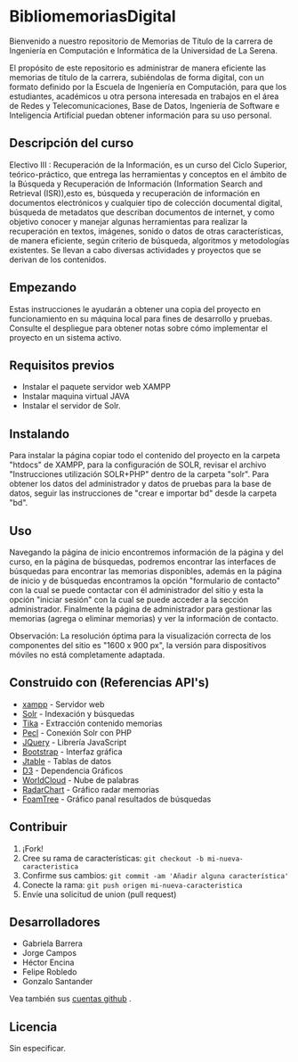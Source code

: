 # BibliomemoriasDigital

Bienvenido a nuestro repositorio de Memorias de Título de la carrera de Ingeniería en Computación e Informática de la Universidad de La Serena.

El propósito de este repositorio es administrar de manera eficiente las memorias de título de la carrera, subiéndolas de forma digital, con un formato definido por la Escuela de Ingeniería en Computación, para que los estudiantes, académicos u otra persona interesada en trabajos en el área de Redes y Telecomunicaciones, Base de Datos, Ingeniería de Software e Inteligencia Artificial puedan obtener información para su uso personal.

## Descripción del curso

Electivo III : Recuperación de la Información, es un curso del Ciclo Superior, teórico-práctico, que entrega las herramientas y conceptos en el ámbito de la Búsqueda y Recuperación de Información (Information Search and Retrieval (ISR)),esto es, búsqueda y recuperación de información en documentos electrónicos y cualquier tipo de colección documental digital, búsqueda de metadatos que describan documentos de internet, y como objetivo conocer y manejar algunas herramientas para realizar la recuperación en textos, imágenes, sonido o datos de otras características, de manera eficiente, según criterio de búsqueda, algoritmos y metodologías existentes. Se llevan a cabo diversas actividades y proyectos que se derivan de los contenidos.

## Empezando

Estas instrucciones le ayudarán a obtener una copia del proyecto en funcionamiento en su máquina local para fines de desarrollo y pruebas. Consulte el despliegue para obtener notas sobre cómo implementar el proyecto en un sistema activo.

## Requisitos previos

- Instalar el paquete servidor web XAMPP
- Instalar maquina virtual JAVA
- Instalar el servidor de Solr.

## Instalando

Para instalar la página copiar todo el contenido del proyecto en la carpeta "htdocs" de XAMPP,
para la configuración de SOLR, revisar el archivo "Instrucciones utilización SOLR+PHP"
dentro de la carpeta "solr". Para obtener los datos del administrador y datos de pruebas para
la base de datos, seguir las instrucciones de "crear e importar bd" desde la carpeta "bd".

## Uso

Navegando la página de inicio encontremos información de la página y del curso,
en la página de búsquedas, podremos encontrar las interfaces de búsquedas para
encontrar las memorias disponibles, además en la página de inicio y de búsquedas 
encontramos la opción "formulario de contacto" con la cual se puede contactar con
él administrador del sitio y esta la opción "iniciar sesión" con la cual se puede
acceder a la sección administrador. Finalmente la página de administrador para 
gestionar las memorias (agrega o eliminar memorias) y ver la información de contacto.

Observación: La resolución óptima para la visualización correcta de los componentes 
			 del sitio es "1600 x 900 px", la versión para dispositivos móviles no está
			 completamente adaptada.


## Construido con (Referencias API's)

* [xampp](https://www.apachefriends.org/es/index.html) - Servidor web
* [Solr](http://lucene.apache.org/solr/) - Indexación y búsquedas
* [Tika](https://tika.apache.org/) - Extracción contenido memorias
* [Pecl](https://pecl.php.net/) - Conexión Solr con PHP
* [JQuery](http://jquery.com/download/) - Librería JavaScript
* [Bootstrap](http://getbootstrap.com/getting-started/) - Interfaz gráfica
* [Jtable](http://www.jtable.org/) - Tablas de datos
* [D3](http://d3js.org/) - Dependencia Gráficos
* [WorldCloud](https://github.com/wvengen/d3-wordcloud) - Nube de palabras
* [RadarChart](https://www.visualcinnamon.com/2015/10/different-look-d3-radar-chart.html) - Gráfico radar memorias
* [FoamTree](https://get.carrotsearch.com/foamtree/demo/api/index.html) - Gráfico panal resultados de búsquedas

## Contribuir

1. ¡Fork!
2. Cree su rama de características: `git checkout -b mi-nueva-caracteristica`
3. Confirme sus cambios: `git commit -am 'Añadir alguna característica'`
4. Conecte la rama: `git push origen mi-nueva-caracteristica`
5. Envíe una solicitud de union (pull request)

## Desarrolladores

* Gabriela Barrera 
* Jorge Campos 
* Héctor Encina 
* Felipe Robledo 
* Gonzalo Santander 

Vea también sus [cuentas github](https://github.com/Gonen09/BibliomemoriasDigital/graphs/contributors) .

## Licencia

Sin especificar.
